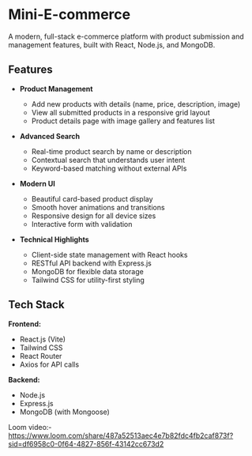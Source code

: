 # Mini-E-commerce



A modern, full-stack e-commerce platform with product submission and management features, built with React, Node.js, and MongoDB.

## Features

- **Product Management**
  - Add new products with details (name, price, description, image)
  - View all submitted products in a responsive grid layout
  - Product details page with image gallery and features list

- **Advanced Search**
  - Real-time product search by name or description
  - Contextual search that understands user intent
  - Keyword-based matching without external APIs

- **Modern UI**
  - Beautiful card-based product display
  - Smooth hover animations and transitions
  - Responsive design for all device sizes
  - Interactive form with validation

- **Technical Highlights**
  - Client-side state management with React hooks
  - RESTful API backend with Express.js
  - MongoDB for flexible data storage
  - Tailwind CSS for utility-first styling

## Tech Stack

**Frontend:**
- React.js (Vite)
- Tailwind CSS
- React Router
- Axios for API calls

**Backend:**
- Node.js
- Express.js
- MongoDB (with Mongoose)

Loom video:- https://www.loom.com/share/487a52513aec4e7b82fdc4fb2caf873f?sid=df6958c0-0f64-4827-856f-43142cc673d2

